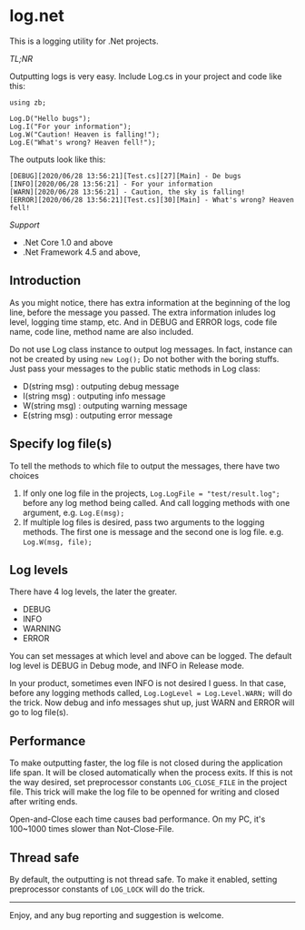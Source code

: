 # log.net

This is a logging utility for .Net projects.

*TL;NR*

Outputting logs is very easy. Include Log.cs in your project and code like this:
```
using zb;

Log.D("Hello bugs");
Log.I("For your information");
Log.W("Caution! Heaven is falling!");
Log.E("What's wrong? Heaven fell!");
```
The outputs look like this:
```
[DEBUG][2020/06/28 13:56:21][Test.cs][27][Main] - De bugs
[INFO][2020/06/28 13:56:21] - For your information
[WARN][2020/06/28 13:56:21] - Caution, the sky is falling!
[ERROR][2020/06/28 13:56:21][Test.cs][30][Main] - What's wrong? Heaven fell!
```

*Support*
- .Net Core 1.0 and above
- .Net Framework 4.5 and above, 

## Introduction
As you might notice, there has extra information at the beginning of the log line, before the message you passed. The extra information inludes log level, logging time stamp, etc. And in DEBUG and ERROR logs, code file name, code line, method name are also included.

Do not use Log class instance to output log messages. In fact, instance can not be created by using ```new Log();``` Do not bother with the boring stuffs. Just pass your messages to the public static methods in Log class:
- D(string msg) : outputing debug message
- I(string msg) : outputing info message
- W(string msg) : outputing warning message
- E(string msg) : outputing error message

## Specify log file(s)
To tell the methods to which file to output the messages, there have two choices
1. If only one log file in the projects, ```Log.LogFile = "test/result.log";``` before any log method being called. And call logging methods with one argument, e.g. ```Log.E(msg);```
2. If multiple log files is desired, pass two arguments to the logging methods. The first one is message and the second one is log file. e.g. ```Log.W(msg, file);```

## Log levels
There have 4 log levels, the later the greater.
- DEBUG
- INFO
- WARNING
- ERROR

You can set messages at which level and above can be logged. The default log level is DEBUG in Debug mode, and INFO in Release mode.

In your product, sometimes even INFO is not desired I guess. In that case, before any logging methods called, ```Log.LogLevel = Log.Level.WARN;``` will do the trick. Now debug and info messages shut up, just WARN and ERROR will go to log file(s).

## Performance
To make outputting faster, the log file is not closed during the application life span. It will be closed automatically when the process exits. If this is not the way desired, set preprocessor constants ```LOG_CLOSE_FILE``` in the project file. This trick will make the log file to be openned for writing and closed after writing ends.

Open-and-Close each time causes bad performance. On my PC, it's 100~1000 times slower than Not-Close-File.

## Thread safe
By default, the outputting is not thread safe. To make it enabled, setting preprocessor constants of ```LOG_LOCK``` will do the trick.

*******
Enjoy, and any bug reporting and suggestion is welcome.
